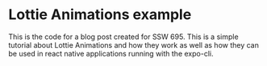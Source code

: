 # Lottie Animations example
This is the code for a blog post created for SSW 695. This is a simple tutorial about Lottie Animations and how they work as well as how they can be used in react native applications running with the expo-cli.
